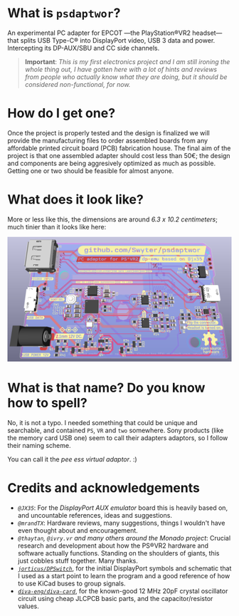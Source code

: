 # What is `psdaptwor`?
An experimental PC adapter for EPCOT —the PlayStation®VR2 headset— that splits USB Type-C® into DisplayPort video, USB 3 data and power. Intercepting its DP-AUX/SBU and CC side channels.

> **Important**: *This is my first electronics project and I am still ironing the whole thing out, I have gotten here with a lot of hints and reviews from people who actually know what they are doing, but it should be considered non-functional, for now.*

# How do I get one?
Once the project is properly tested and the design is finalized we will provide the manufacturing files to order assembled boards from any affordable printed circuit board (PCB) fabrication house.
The final aim of the project is that one assembled adapter should cost less than 50€; the design and components are being aggresively optimized as much as possible. Getting one or two should be feasible for almost anyone.

# What does it look like?
More or less like this, the dimensions are around *6.3 x 10.2 centimeters*; much tinier than it looks like here:

![imagen](./psvr2-pc/psvr2-pc.png)

# What is that name? Do you know how to spell?

No, it is not a typo. I needed something that could be unique and searchable, and contained `PS`, `VR` and `two` somewhere.
Sony products (like the memory card USB one) seem to call their adapters adaptors, so I follow their naming scheme.  

You can call it the *pee ess virtual adaptor*. :)

# Credits and acknowledgements
* *`@JX35`*: For the *DisplayPort AUX emulator* board this is heavily based on, and uncountable references, ideas and suggestions.
* *`@mrandTX`*: Hardware reviews, many suggestions, things I wouldn't have even thought about and encouragement.
* *`@thaytan`, `@ivry.vr` and many others around the Monado project*: Crucial research and development about how the PS®VR2 hardware and software actually functions. Standing on the shoulders of giants, this just cobbles stuff together. Many thanks.
* *[`jorticus/DPSwitch`](https://github.com/jorticus/DPSwitch)*, for the initial DisplayPort symbols and schematic that I used as a start point to learn the program and a good reference of how to use KiCad buses to group signals.
* *[`diva-eng/diva-card`](https://github.com/diva-eng/diva-card)*, for the known-good 12 MHz 20pF crystal oscillator circuit using cheap JLCPCB basic parts, and the capacitor/resistor values.
